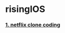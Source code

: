 # risingIOS
### [1. netflix clone coding](https://github.com/thflthdi/risingIOS/tree/main/01autolayout)
